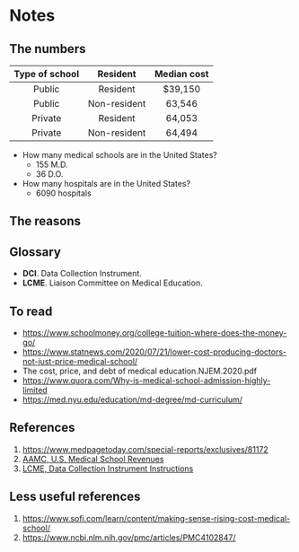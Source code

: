 # Notes

## The numbers

|Type of school|Resident|Median cost|
|:------------:|:------:|:---------:|
|Public|Resident|$39,150|
|Public|Non-resident|63,546|
|Private|Resident|64,053|
|Private|Non-resident|64,494|

- How many medical schools are in the United States?
  - 155 M.D.
  - 36 D.O.
- How many hospitals are in the United States?
  - 6090 hospitals

## The reasons


## Glossary
- **DCI**. Data Collection Instrument.
- **LCME**. Liaison Committee on Medical Education.

## To read
- https://www.schoolmoney.org/college-tuition-where-does-the-money-go/
- https://www.statnews.com/2020/07/21/lower-cost-producing-doctors-not-just-price-medical-school/
- The cost, price, and debt of medical education.NJEM.2020.pdf
- https://www.quora.com/Why-is-medical-school-admission-highly-limited
- https://med.nyu.edu/education/md-degree/md-curriculum/

## References
1. https://www.medpagetoday.com/special-reports/exclusives/81172
2. [AAMC, U.S. Medical School Revenues](https://www.aamc.org/data-reports/faculty-institutions/report/us-medical-school-revenues)
3. [LCME, Data Collection Instrument Instructions](https://lcme.org/accreditation-preparation/schools/2021-22-academic-year/2021-22-full-survey-visit-preparation/#Completing-the-DCI)

## Less useful references
1. https://www.sofi.com/learn/content/making-sense-rising-cost-medical-school/
2. https://www.ncbi.nlm.nih.gov/pmc/articles/PMC4102847/
